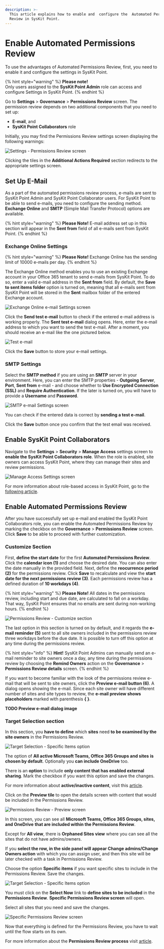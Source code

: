 ```yaml
---
description: >-
  This article explains how to enable and  configure the  Automated Permissions
  Review in SysKit Point.
---
```


# Enable Automated Permissions Review

To use the advantages of Automated Permissions Review, first, you need to enable it and configure the settings in SysKit Point.

{% hint style="warning" %}
**Please note!**   
Only users assigned to the **SysKit Point Admin** role can access and configure Settings in SysKit Point.
{% endhint %}

Go to **Settings** &gt; **Governance** &gt; **Permissions Review** screen. The permission review depends on two additional components that you need to set up: 
* **E-mail**, and
* **SysKit Point Collaborators** role 

Initially, you may find the Permissions Review settings screen displaying the following warnings: 

![Settings - Permissions Review screen](../.gitbook/assets/enable-automated-permissions-review_permissions-review-settings-screen%20%281%29.png)

Clicking the tiles in the **Additional Actions Required** section redirects to the appropriate settings screen.

## **Set Up E-Mail**

As a part of the automated permissions review process, e-mails are sent to SysKit Point Admin and SysKit Point Collaborator users. For SysKit Point to be able to send e-mails, you need to configure the sending method. **Exchange Online** and **SMTP** \(Simple Mail Transfer Protocol\) options are available.

{% hint style="warning" %}
**Please Note!** E-mail address set up in this section will appear in the **Sent from** field of all e-mails sent from SysKit Point.
{% endhint %}

### Exchange Online Settings

{% hint style="warning" %}
**Please Note!** Exchange Online has the sending limit of 10000 e-mails per day.
{% endhint %}

The Exchange Online method enables you to use an existing Exchange account in your Office 365 tenant to send e-mails from SysKit Point. To do so, enter a valid e-mail address in the **Sent from** field. By default, the **Save to sent items folder** option is turned on, meaning that all e-mails sent from SysKit Point will be stored in the **Sent** mailbox folder of the entered Exchange account.

![Exchange Online e-mail Settings screen](../.gitbook/assets/enable-automated-permissions-review_exchange-online-e-mail-settings-screen.png)

Click the **Send test e-mail** button to check if the entered e-mail address is working properly. The **Sent test e-mail** dialog opens. Here, enter the e-mail address to which you want to send the test e-mail. After a moment, you should receive an e-mail like the one pictured below.

![Test e-mail](../.gitbook/assets/enable-automated-permissions-review_test-e-mail.png)

Click the **Save** button to store your e-mail settings.

### SMTP Settings

Select the **SMTP method** if you are using an **SMTP** server in your environment. Here, you can enter the SMTP properties - **Outgoing Server**, **Port**, **Sent from** e-mail - and choose whether to **Use Encrypted Connection \(SSL\)** and **Require Authentication**. If the later is turned on, you will have to provide a **Username** and **Password**.

![SMTP e-mail Settings screen](../.gitbook/assets/enable-automated-permissions-review_smtp-e-mail-settings-screen.png)

You can check if the entered data is correct by **sending a test e-mail**.

Click the **Save** button once you confirm that the test email was received.

## **Enable SysKit Point Collaborators**

Navigate to the **Settings** &gt; **Security** &gt; **Manage Access** settings screen to **enable the SysKit Point Collaborators role**.
When the role is enabled, site owners can access SysKit Point, where they can manage their sites and review permissions. 

![Manage Access Settings screen](../.gitbook/assets/enable-automated-permissions-review_manage-access-settings-screen.png)

For more information about role-based access in SysKit Point, go to the [following article](enable-role-based-access.md).

## **Enable Automated Permissions Review**

After you have successfully set up e-mail and enabled the SysKit Point Collaborators role, you can enable the Automated Permissions Review by marking the checkbox on the **Governance** &gt; **Permissions Review** screen.
Click **Save** to be able to proceed with further customization.

### **Customize Section**

First, **define the start date** for the first **Automated Permissions Review**. Click the **calendar icon (1)** and choose the desired date. You can also enter the date manually in the provided field. Next, define the **reocurrence period (2)** for the permissions review. Click **Save** to recalculate and view the **start date for the next permissions review (3)**. Each permissions review has a defined duration of **10 workdays (4)**.

{% hint style="warning" %}
**Please Note!** 
All dates in the permissions review, including start and due date, are calculated to fall on a workday. That way, SysKit Point ensures that no emails are sent during non-working hours.
{% endhint %}

![Permissions Review - Customize section](../.gitbook/assets/enable-automated-permissions-review_permissions-review-customize-section.png)

The last option in this section is turned on by default, and it regards the **e-mail reminder (5)** sent to all site owners included in the permissions review three workdays before the due date. It is possible to turn off this option at any time during the permissions review.

{% hint style="info" %}
**Hint!** SysKit Point Admins can manually send an e-mail reminder to site owners once a day, any time during the permissions review by choosing the **Remind Owners** action on the **Governance** &gt; **Permissions Review details** screen.
{% endhint %}

If you want to become familiar with the look of the permissions review e-mail that will be sent to site owners, click the **Preview e-mail button (6)**. A dialog opens showing the e-mail. Since each site owner will have different number of sites and site types to review, the **e-mail preview shows placeholders** marked with parenthesis **\{ \}**.

**TODO Preview e-mail dialog image**

### **Target Selection section**

In this section, you **have to define** which **sites** need **to be examined by the site owners** in the Permissions Review.

![Target Selection - Specific Items option](../.gitbook/assets/enable-automated-permissions-review_target-selection-specific-items-option%20%281%29.png)

The option of **All active Microsoft Teams, Office 365 Groups and sites** **is chosen by default**. Optionally you **can include OneDrive** too.

There is an **option** to include **only content that has enabled external sharing**. Mark the checkbox if you want this option and save the changes.

For more information about **active/inactive content**, visit this [article](../common-tasks/inactive-content.md).

Click on the **Preview tile** to open the details screen with content that would be included in the Permissions Review.

![Permissions Review - Preview screen](../.gitbook/assets/enable-automated-permissions-review_permissions-review-preview-screen.png)

In this screen, you can see all **Microsoft Teams, Office 365 Groups, sites, and OneDrive** **that are included within the Permissions Review**.

Except for **All view**, there is **Orphaned Sites view** where you can see all the sites that do not have admins/owners.

If you **select the row, in the side panel will appear Change admins/Change Owners action** with which you can assign user, and then this site will be later checked with a task in Permissions Review.

Choose the option **Specific items** if you want specific sites to include in the Permissions Review. Save the changes.

![Target Selection - Specific Items option](../.gitbook/assets/enable-automated-permissions-review_target-selection-specific-items-option.png)

You must click on the **Select Now** link to **define sites to be included** in the **Permissions Review**. **Specific Permissions Review screen** will open.

Select all sites that you need and save the changes.

![Specific Permissions Review screen](../.gitbook/assets/enable-automated-permissions-review_specific-permissions-review-screen.png)

Now that everything is defined for the Permissions Review, you have to wait until the flow starts on its own.

For more information about the **Permissions Review process** visit [article](../common-tasks/permissions-review.md).


